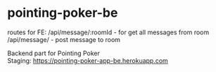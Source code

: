 # pointing-poker-be

routes for FE:
/api/message/:roomId - for get all messages from room
/api/message/ - post message to room

Backend part for Pointing Poker  
Staging: https://pointing-poker-app-be.herokuapp.com
